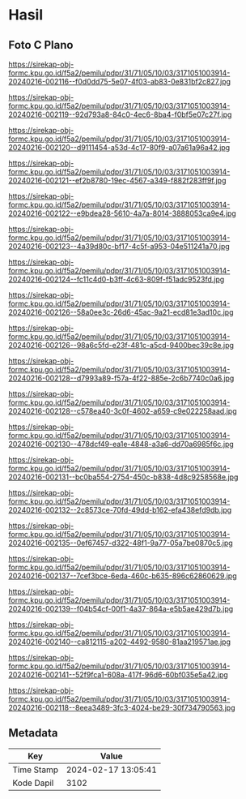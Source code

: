 # Hasil

## Foto C Plano

https://sirekap-obj-formc.kpu.go.id/f5a2/pemilu/pdpr/31/71/05/10/03/3171051003914-20240216-002116--f0d0dd75-5e07-4f03-ab83-0e831bf2c827.jpg

https://sirekap-obj-formc.kpu.go.id/f5a2/pemilu/pdpr/31/71/05/10/03/3171051003914-20240216-002119--92d793a8-84c0-4ec6-8ba4-f0bf5e07c27f.jpg

https://sirekap-obj-formc.kpu.go.id/f5a2/pemilu/pdpr/31/71/05/10/03/3171051003914-20240216-002120--d9111454-a53d-4c17-80f9-a07a61a96a42.jpg

https://sirekap-obj-formc.kpu.go.id/f5a2/pemilu/pdpr/31/71/05/10/03/3171051003914-20240216-002121--ef2b8780-19ec-4567-a349-f882f283ff9f.jpg

https://sirekap-obj-formc.kpu.go.id/f5a2/pemilu/pdpr/31/71/05/10/03/3171051003914-20240216-002122--e9bdea28-5610-4a7a-8014-3888053ca9e4.jpg

https://sirekap-obj-formc.kpu.go.id/f5a2/pemilu/pdpr/31/71/05/10/03/3171051003914-20240216-002123--4a39d80c-bf17-4c5f-a953-04e511241a70.jpg

https://sirekap-obj-formc.kpu.go.id/f5a2/pemilu/pdpr/31/71/05/10/03/3171051003914-20240216-002124--fc11c4d0-b3ff-4c63-809f-f51adc9523fd.jpg

https://sirekap-obj-formc.kpu.go.id/f5a2/pemilu/pdpr/31/71/05/10/03/3171051003914-20240216-002126--58a0ee3c-26d6-45ac-9a21-ecd81e3ad10c.jpg

https://sirekap-obj-formc.kpu.go.id/f5a2/pemilu/pdpr/31/71/05/10/03/3171051003914-20240216-002126--98a6c5fd-e23f-481c-a5cd-9400bec39c8e.jpg

https://sirekap-obj-formc.kpu.go.id/f5a2/pemilu/pdpr/31/71/05/10/03/3171051003914-20240216-002128--d7993a89-f57a-4f22-885e-2c6b7740c0a6.jpg

https://sirekap-obj-formc.kpu.go.id/f5a2/pemilu/pdpr/31/71/05/10/03/3171051003914-20240216-002128--c578ea40-3c0f-4602-a659-c9e022258aad.jpg

https://sirekap-obj-formc.kpu.go.id/f5a2/pemilu/pdpr/31/71/05/10/03/3171051003914-20240216-002130--478dcf49-ea1e-4848-a3a6-dd70a6985f6c.jpg

https://sirekap-obj-formc.kpu.go.id/f5a2/pemilu/pdpr/31/71/05/10/03/3171051003914-20240216-002131--bc0ba554-2754-450c-b838-4d8c9258568e.jpg

https://sirekap-obj-formc.kpu.go.id/f5a2/pemilu/pdpr/31/71/05/10/03/3171051003914-20240216-002132--2c8573ce-70fd-49dd-b162-efa438efd9db.jpg

https://sirekap-obj-formc.kpu.go.id/f5a2/pemilu/pdpr/31/71/05/10/03/3171051003914-20240216-002135--0ef67457-d322-48f1-9a77-05a7be0870c5.jpg

https://sirekap-obj-formc.kpu.go.id/f5a2/pemilu/pdpr/31/71/05/10/03/3171051003914-20240216-002137--7cef3bce-6eda-460c-b635-896c62860629.jpg

https://sirekap-obj-formc.kpu.go.id/f5a2/pemilu/pdpr/31/71/05/10/03/3171051003914-20240216-002139--f04b54cf-00f1-4a37-864a-e5b5ae429d7b.jpg

https://sirekap-obj-formc.kpu.go.id/f5a2/pemilu/pdpr/31/71/05/10/03/3171051003914-20240216-002140--ca812115-a202-4492-9580-81aa219571ae.jpg

https://sirekap-obj-formc.kpu.go.id/f5a2/pemilu/pdpr/31/71/05/10/03/3171051003914-20240216-002141--52f9fca1-608a-417f-96d6-60bf035e5a42.jpg

https://sirekap-obj-formc.kpu.go.id/f5a2/pemilu/pdpr/31/71/05/10/03/3171051003914-20240216-002118--8eea3489-3fc3-4024-be29-30f734790563.jpg


## Metadata

| Key        | Value               |
| ---------- | ------------------- |
| Time Stamp | 2024-02-17 13:05:41 |
| Kode Dapil | 3102                |



